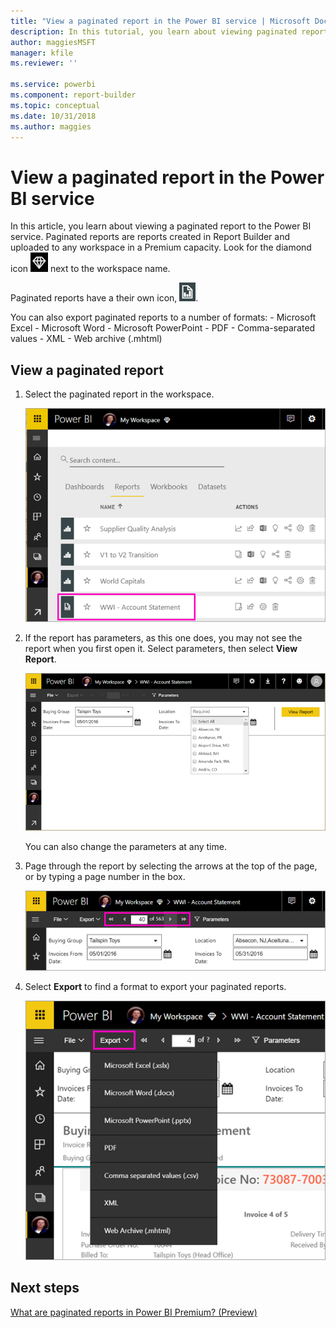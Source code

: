 ```yaml
---
title: "View a paginated report in the Power BI service | Microsoft Docs"
description: In this tutorial, you learn about viewing paginated reports in the Power BI service.  
author: maggiesMSFT
manager: kfile
ms.reviewer: ''

ms.service: powerbi
ms.component: report-builder
ms.topic: conceptual
ms.date: 10/31/2018
ms.author: maggies
---
```


# View a paginated report in the Power BI service

In this article, you learn about viewing a paginated report to the Power BI service. Paginated reports are reports created in Report Builder and uploaded to any  workspace in a Premium capacity. Look for the diamond icon ![Power BI Premium capacity diamond icon](media/paginated-reports-save-to-power-bi-service/premium-diamond.png) next to the workspace name. 

Paginated reports have a their own icon, ![Paginated report icon](media/paginated-reports-view-in-power-bi-service/power-bi-paginated-report-icon.png).

You can also export paginated reports to a number of formats: 
    - Microsoft Excel
    - Microsoft Word
    - Microsoft PowerPoint
    - PDF
    - Comma-separated values
    - XML
    - Web archive (.mhtml)

## View a paginated report

1. Select the paginated report in the workspace.

    ![Paginated report in the Power BI service](media/paginated-reports-view-in-power-bi-service/power-bi-paginated-report-in-service.png)

2. If the report has parameters, as this one does, you may not see the report when you first open it. Select parameters, then select **View Report**. 

     ![Select parameters to view the report](media/paginated-reports-view-in-power-bi-service/power-bi-paginated-select-parameters.png)

    You can also change the parameters at any time.

1. Page through the report by selecting the arrows at the top of the page, or by typing a page number in the box.
    
   ![Page through the report](media/paginated-reports-view-in-power-bi-service/power-bi-paginated-page-thru-report.png)

4. Select **Export** to find a format to export your paginated reports.

    ![Select an export format](media/paginated-reports-view-in-power-bi-service/power-bi-paginated-export.png)


## Next steps

[What are paginated reports in Power BI Premium? (Preview)](paginated-reports-report-builder-power-bi.md)
